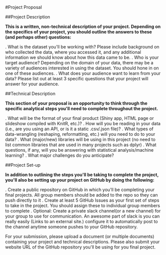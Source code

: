 #Project Proposal

##Project Description

**This is a written, non-technical description of your project.  Depending on the specifics of your project, you should outline the answers to these (and perhaps other) questions:**
  
. What is the dataset you'll be working with?  Please include background on who collected the data, where you accessed it, and any additional information we should know about how this data came to be.
. Who is your target audience?  Depending on the domain of your data, there may be a variety of audiences interested in using the dataset.  You should hone in on one of these audiences.
. What does your audience want to learn from your data?  Please list out at least 3 specific questions that your project will answer for your audience.


##Technical Description

**This section of your proposal is an opportunity to think through the specific analytical steps you'll need to complete throughout the project.**
  
. What will be the format of your final product (Shiny app, HTML page or slideshow compiled with KnitR, etc.)?
. How will you be reading in your data (i.e., are you using an API, or is it a static .csv/.json file)?
. What types of data-wrangling (reshaping, reformatting, etc.) will you need to do to your data?
. What (major/new) libraries will be using in this project (no need to list common libraries that are used in many projects such as dplyr)
. What questions, if any, will you be answering with statistical analysis/machine learning?
. What major challenges do you anticipate? 


##Project Set-up

**In addition to outlining the steps you'll be taking to complete the project, you'll also be setting up your project on GitHub by doing the following:**
  
. Create a public repository on GitHub in which you'll be completing your final projects.  All group members should be added to the repo so they can push directly to it
. Create at least 5 GitHub Issues as your first set of steps to take in the project.  You should assign these to individual group members to complete 
. Optional: Create a private slack channel(or a new channel) for your group to use for communication.  An awesome part of slack is you can really easily (Links to an external site.) configure it to automatically post to the channel anytime someone pushes to your GitHub repository.  

For your submission, please upload a document (or multiple documents) containing your project and technical descriptions.  Please also submit your website URL of the GitHub repository you'll be using for you final project.
